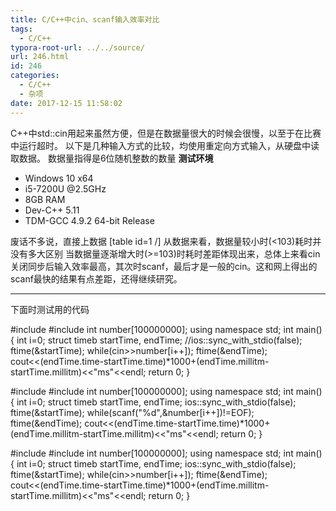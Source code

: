 ```yaml
---
title: C/C++中cin、scanf输入效率对比
tags:
  - C/C++
typora-root-url: ../../source/
url: 246.html
id: 246
categories:
  - C/C++
  - 杂项
date: 2017-12-15 11:58:02
---
```


C++中std::cin用起来虽然方便，但是在数据量很大的时候会很慢，以至于在比赛中运行超时。 以下是几种输入方式的比较，均使用重定向方式输入，从硬盘中读取数据。 数据量指得是6位随机整数的数量 **测试环境**

*   Windows 10 x64
*   i5-7200U @2.5GHz
*   8GB RAM
*   Dev-C++ 5.11
*   TDM-GCC 4.9.2 64-bit Release

废话不多说，直接上数据 \[table id=1 /\] 从数据来看，数据量较小时(<103)耗时并没有多大区别 当数据量逐渐增大时(>=103)时耗时差距体现出来，总体上来看cin关闭同步后输入效率最高，其次时scanf，最后才是一般的cin。这和网上得出的scanf最快的结果有点差距，还得继续研究。

* * *

下面时测试用的代码

#include <iostream>
#include <cstdio>
int number\[100000000\];
using namespace std;
int main(){
	int i=0;
	struct timeb startTime, endTime;
	//ios::sync\_with\_stdio(false);
    ftime(&startTime);
	while(cin>>number\[i++\]);
	ftime(&endTime);
	cout<<(endTime.time-startTime.time)*1000+(endTime.millitm-startTime.millitm)<<"ms"<<endl;
	return 0;
}

#include <iostream>
#include <cstdio>
int number\[100000000\];
using namespace std;
int main(){
	int i=0;
	struct timeb startTime, endTime;
	ios::sync\_with\_stdio(false);
    ftime(&startTime);
	while(scanf("%d",&number\[i++\])!=EOF);
	ftime(&endTime);
	cout<<(endTime.time-startTime.time)*1000+(endTime.millitm-startTime.millitm)<<"ms"<<endl;
	return 0;
}

#include <iostream>
#include <cstdio>
int number\[100000000\];
using namespace std;
int main(){
	int i=0;
	struct timeb startTime, endTime;
	ios::sync\_with\_stdio(false);
    ftime(&startTime);
	while(cin>>number\[i++\]);
	ftime(&endTime);
	cout<<(endTime.time-startTime.time)*1000+(endTime.millitm-startTime.millitm)<<"ms"<<endl;
	return 0;
}